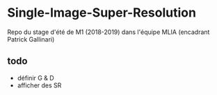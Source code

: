 # Single-Image-Super-Resolution

Repo du stage d'été de M1 (2018-2019) dans l'équipe MLIA (encadrant Patrick Gallinari)

## todo
  - définir G & D
  - afficher des SR
  
